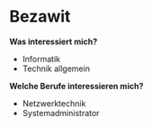# Bezawit
**Was interessiert mich?**
- Informatik
- Technik allgemein

**Welche Berufe interessieren mich?**
- Netzwerktechnik
- Systemadministrator
